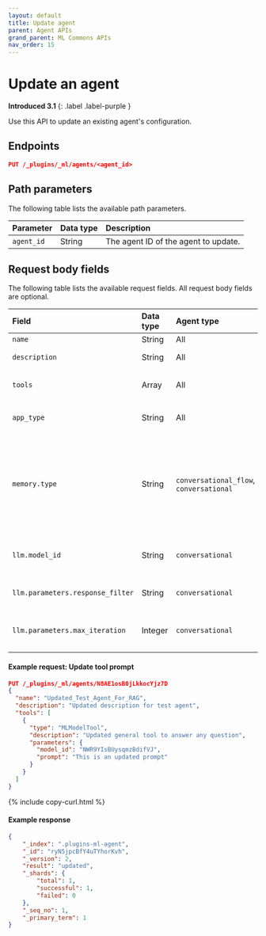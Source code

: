 ```yaml
---
layout: default
title: Update agent
parent: Agent APIs
grand_parent: ML Commons APIs
nav_order: 15
---
```


# Update an agent
**Introduced 3.1**
{: .label .label-purple }

Use this API to update an existing agent's configuration.

## Endpoints

```json
PUT /_plugins/_ml/agents/<agent_id>
```

## Path parameters

The following table lists the available path parameters.

| Parameter | Data type | Description |
| :--- | :--- | :--- |
| `agent_id` | String | The agent ID of the agent to update. |

## Request body fields

The following table lists the available request fields. All request body fields are optional.

Field | Data type | Agent type | Description
:---  | :--- | :--- | :--- 
`name`| String | All | The agent name. 
`description` | String | All | A description of the agent. 
`tools` | Array | All | A list of tools for the agent to execute. 
`app_type` | String | All | Specifies an optional agent category.
`memory.type` | String | `conversational_flow`, `conversational` | Specifies where to store the conversational memory. Currently, the only supported type is `conversation_index` (store the memory in a conversational system index).
`llm.model_id` | String | `conversational` | The model ID of the large language model (LLM) to send questions to.
`llm.parameters.response_filter` | String | `conversational` | The pattern for parsing the LLM response.
`llm.parameters.max_iteration` | Integer | `conversational` | The maximum number of messages to send to the LLM.

#### Example request: Update tool prompt

```json
PUT /_plugins/_ml/agents/N8AE1osB0jLkkocYjz7D
{
  "name": "Updated_Test_Agent_For_RAG",
  "description": "Updated description for test agent",
  "tools": [
    {
      "type": "MLModelTool",
      "description": "Updated general tool to answer any question",
      "parameters": {
        "model_id": "NWR9YIsBUysqmzBdifVJ",
        "prompt": "This is an updated prompt"
      }
    }
  ]
}
```
{% include copy-curl.html %}

#### Example response

```json
{
    "_index": ".plugins-ml-agent",
    "_id": "ryN5jpcBfY4uTYhorKvh",
    "_version": 2,
    "result": "updated",
    "_shards": {
        "total": 1,
        "successful": 1,
        "failed": 0
    },
    "_seq_no": 1,
    "_primary_term": 1
}
```
